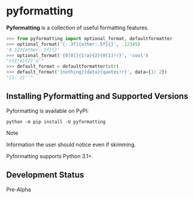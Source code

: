 # pyformatting

**Pyformatting** is a collection of useful formatting features.

```python
>>> from pyformatting import optional_format, defaultformatter
>>> optional_format('{:.3f}{other:.5f}{}', .12345)
'0.123{other:.5f}{}'
>>> optional_format('{0[0]}{1!a}{2}{0[1]!r}', 'cool')
"c{1!a}{2}'o'"
>>> default_format = defaultformatter(str)
>>> default_format('{nothing}{data}{quotes!r}', data={1: 2})
"{1: 2}''"
```

## Installing Pyformatting and Supported Versions

Pyformatting is available on PyPI:

```console
python -m pip install -U pyformatting
```

> [!NOTE]
> Information the user should notice even if skimming.

Pyformatting supports Python 3.1+.

## Development Status

Pre-Alpha
